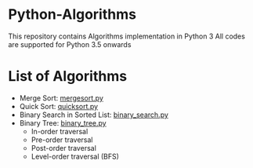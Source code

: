 # Python-Algorithms
This repository contains Algorithms implementation in Python 3
All codes are supported for Python 3.5 onwards

# List of Algorithms
* Merge Sort: [mergesort.py](mergesort.py)
* Quick Sort: [quicksort.py](quicksort.py)
* Binary Search in Sorted List: [binary_search.py](binary_search.py)
* Binary Tree: [binary_tree.py](binary_tree.py)
    * In-order traversal
    * Pre-order traversal
    * Post-order traversal
    * Level-order traversal (BFS)